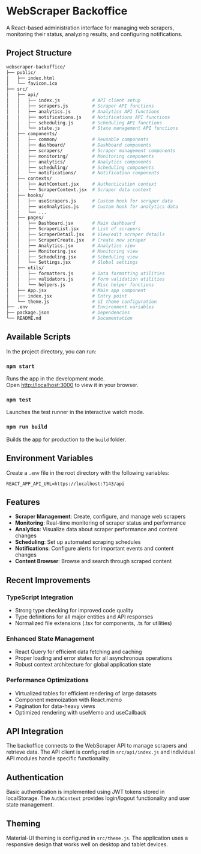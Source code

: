 # WebScraper Backoffice

A React-based administration interface for managing web scrapers, monitoring their status, analyzing results, and configuring notifications.

## Project Structure

```bash
webscraper-backoffice/
├── public/
│   ├── index.html
│   └── favicon.ico
├── src/
│   ├── api/
│   │   ├── index.js            # API client setup
│   │   ├── scrapers.js         # Scraper API functions
│   │   ├── analytics.js        # Analytics API functions
│   │   ├── notifications.js    # Notifications API functions
│   │   ├── scheduling.js       # Scheduling API functions
│   │   └── state.js            # State management API functions
│   ├── components/
│   │   ├── common/             # Reusable components
│   │   ├── dashboard/          # Dashboard components
│   │   ├── scrapers/           # Scraper management components
│   │   ├── monitoring/         # Monitoring components
│   │   ├── analytics/          # Analytics components
│   │   ├── scheduling/         # Scheduling components
│   │   └── notifications/      # Notification components
│   ├── contexts/
│   │   ├── AuthContext.jsx     # Authentication context
│   │   └── ScraperContext.jsx  # Scraper data context
│   ├── hooks/
│   │   ├── useScrapers.js      # Custom hook for scraper data
│   │   ├── useAnalytics.js     # Custom hook for analytics data
│   │   └── ...
│   ├── pages/
│   │   ├── Dashboard.jsx       # Main dashboard
│   │   ├── ScraperList.jsx     # List of scrapers
│   │   ├── ScraperDetail.jsx   # View/edit scraper details
│   │   ├── ScraperCreate.jsx   # Create new scraper
│   │   ├── Analytics.jsx       # Analytics view
│   │   ├── Monitoring.jsx      # Monitoring view
│   │   ├── Scheduling.jsx      # Scheduling view
│   │   └── Settings.jsx        # Global settings
│   ├── utils/
│   │   ├── formatters.js       # Data formatting utilities
│   │   ├── validators.js       # Form validation utilities
│   │   └── helpers.js          # Misc helper functions
│   ├── App.jsx                 # Main app component
│   ├── index.jsx               # Entry point
│   └── theme.js                # UI theme configuration
├── .env                        # Environment variables
├── package.json                # Dependencies
└── README.md                   # Documentation
```

## Available Scripts

In the project directory, you can run:

### `npm start`

Runs the app in the development mode.\
Open [http://localhost:3000](http://localhost:3000) to view it in your browser.

### `npm test`

Launches the test runner in the interactive watch mode.

### `npm run build`

Builds the app for production to the `build` folder.

## Environment Variables

Create a `.env` file in the root directory with the following variables:

```env
REACT_APP_API_URL=https://localhost:7143/api
```

## Features

- **Scraper Management**: Create, configure, and manage web scrapers
- **Monitoring**: Real-time monitoring of scraper status and performance
- **Analytics**: Visualize data about scraper performance and content changes
- **Scheduling**: Set up automated scraping schedules
- **Notifications**: Configure alerts for important events and content changes
- **Content Browser**: Browse and search through scraped content

## Recent Improvements

### TypeScript Integration

- Strong type checking for improved code quality
- Type definitions for all major entities and API responses
- Normalized file extensions (.tsx for components, .ts for utilities)

### Enhanced State Management

- React Query for efficient data fetching and caching
- Proper loading and error states for all asynchronous operations
- Robust context architecture for global application state

### Performance Optimizations

- Virtualized tables for efficient rendering of large datasets
- Component memoization with React.memo
- Pagination for data-heavy views
- Optimized rendering with useMemo and useCallback

## API Integration

The backoffice connects to the WebScraper API to manage scrapers and retrieve data. The API client is configured in `src/api/index.js` and individual API modules handle specific functionality.

## Authentication

Basic authentication is implemented using JWT tokens stored in localStorage. The `AuthContext` provides login/logout functionality and user state management.

## Theming

Material-UI theming is configured in `src/theme.js`. The application uses a responsive design that works well on desktop and tablet devices.
